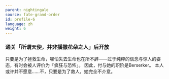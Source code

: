 ```yaml
---
parent: nightingale
source: fate-grand-order
id: profile-6
language: zh
weight: 6
---
```


### 通关「所谓天使，并非播撒花朵之人」后开放

只要是为了拯救生命，哪怕失去生命也在所不辞——过于纯粹的信念与惊人的姿态，有时会被人评价为「疯狂与恐怖」。
因此，付与她的职阶是Berserker。
本人或许并不愿意……不，只要是为了救人，她完全不介意。
